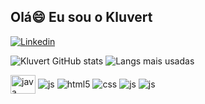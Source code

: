 ## Olá😄 Eu sou o Kluvert

[![Linkedin](https://img.shields.io/badge/LinkedIn-0077B5?style=for-the-badge&logo=linkedin&logoColor=white)](https://www.linkedin.com/in/kluvert-gabriel-silva-rocha-661841268)

![Kluvert GitHub stats](https://github-readme-stats.vercel.app/api?username=Kluvert1409&show_icons=true&theme=radical&locale=pt-br) ![Langs mais usadas](https://github-readme-stats.vercel.app/api/top-langs/?username=Kluvert1409&layout=donut&locale=pt-br&theme=radical)

<div style="display: inline_block">
  <img align="center" alt="java" height="30" width="40" src="https://cdn.jsdelivr.net/gh/devicons/devicon@latest/devicon.min.css" />
  <img align="center" alt="js" src="https://img.shields.io/badge/JavaScript-F7DF1E?style=for-the-badge&logo=javascript&logoColor=black" />
  <img align="center" alt="html5" src="https://img.shields.io/badge/HTML5-E34F26?style=for-the-badge&logo=html5&logoColor=white" />
  <img align="center" alt="css" src="https://img.shields.io/badge/CSS3-1572B6?style=for-the-badge&logo=css3&logoColor=white" />
  <img align="center" alt="js" src="https://img.shields.io/badge/JavaScript-F7DF1E?style=for-the-badge&logo=javascript&logoColor=black" />
  <img align="center" alt="js" src="https://img.shields.io/badge/JavaScript-F7DF1E?style=for-the-badge&logo=javascript&logoColor=black" />
</div><br/>
